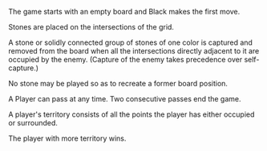The game starts with an empty board and Black makes the first move.

Stones are placed on the intersections of the grid.

A stone or solidly connected group of stones of one color is captured and removed from the board when all the intersections directly adjacent to it are occupied by the enemy. (Capture of the enemy takes precedence over self-capture.)

No stone may be played so as to recreate a former board position.

A Player can pass at any time. Two consecutive passes end the game.

A player's territory consists of all the points the player has either occupied or surrounded.

The player with more territory wins.
